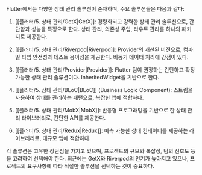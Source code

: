 Flutter에서는 다양한 상태 관리 솔루션이 존재하며, 주요 솔루션들은 다음과 같다:

1. [[플러터/5. 상태 관리/GetX|GetX]]: 경량화되고 강력한 상태 관리 솔루션으로, 간단함과 성능을 특징으로 한다. 상태 관리, 의존성 주입, 라우트 관리를 하나의 패키지로 제공한다.

2. [[플러터/5. 상태 관리/Riverpod|Riverpod]]: Provider의 개선된 버전으로, 컴파일 타임 안전성과 테스트 용이성을 제공한다. 비동기 데이터 처리에 강점이 있다.

3. [[플러터/5. 상태 관리/Provider|Provider]]: Flutter 팀이 권장하는 간단하고 확장 가능한 상태 관리 솔루션이다. InheritedWidget을 기반으로 한다.

4. [[플러터/5. 상태 관리/BLoC|BLoC]] (Business Logic Component): 스트림을 사용하여 상태를 관리하는 패턴으로, 복잡한 앱에 적합하다.

5. [[플러터/5. 상태 관리/MobX|MobX]]: 반응형 프로그래밍을 기반으로 한 상태 관리 라이브러리로, 간단한 API를 제공한다.

6. [[플러터/5. 상태 관리/Redux|Redux]]: 예측 가능한 상태 컨테이너를 제공하는 라이브러리로, 대규모 앱에 적합하다.

각 솔루션은 고유한 장단점을 가지고 있으며, 프로젝트의 규모와 복잡성, 팀의 선호도 등을 고려하여 선택해야 한다. 최근에는 GetX와 Riverpod의 인기가 높아지고 있으나, 프로젝트의 요구사항에 따라 적절한 솔루션을 선택하는 것이 중요하다.
